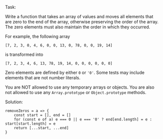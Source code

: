 Task:

Write a function that takes an array of values and moves all elements that are zero to the end of the array, otherwise preserving the order of the array. The zero elements must also maintain the order in which they occurred.  

For example, the following array

`````[7, 2, 3, 0, 4, 6, 0, 0, 13, 0, 78, 0, 0, 19, 14]`````

is transformed into

```[7, 2, 3, 4, 6, 13, 78, 19, 14, 0, 0, 0, 0, 0, 0]```

Zero elements are defined by either ```0``` or ```'0'```. Some tests may include elements that are not number literals.

You are NOT allowed to use any temporary arrays or objects. You are also not allowed to use any ```Array.prototype``` or ```Object.prototype``` methods.

Solution:

```
removeZeros = a => {
    const start = [], end = []
    for (const e of a) e === 0 || e === '0' ? end[end.length] = e : start[start.length] = e
    return [...start, ...end]
}
```
